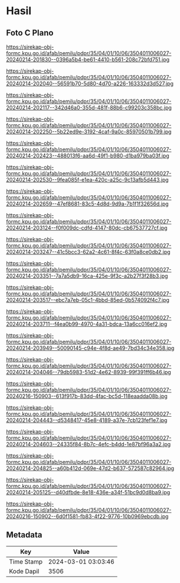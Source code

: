 # Hasil

## Foto C Plano

https://sirekap-obj-formc.kpu.go.id/afab/pemilu/pdpr/35/04/01/10/06/3504011006027-20240214-201830--0396a5b4-be61-4410-b561-208c72bfd751.jpg

https://sirekap-obj-formc.kpu.go.id/afab/pemilu/pdpr/35/04/01/10/06/3504011006027-20240214-202040--56591b70-5d80-4d70-a226-163332d3d527.jpg

https://sirekap-obj-formc.kpu.go.id/afab/pemilu/pdpr/35/04/01/10/06/3504011006027-20240214-202117--342d46a0-355d-481f-88b6-c99203c358bc.jpg

https://sirekap-obj-formc.kpu.go.id/afab/pemilu/pdpr/35/04/01/10/06/3504011006027-20240214-202250--5b22ed9e-3192-4caf-9a0c-85970501b799.jpg

https://sirekap-obj-formc.kpu.go.id/afab/pemilu/pdpr/35/04/01/10/06/3504011006027-20240214-202423--488013f6-aa6d-49f1-b980-d1ba979ba03f.jpg

https://sirekap-obj-formc.kpu.go.id/afab/pemilu/pdpr/35/04/01/10/06/3504011006027-20240214-202530--9fea085f-e1ea-420c-a25c-9c13afb5d443.jpg

https://sirekap-obj-formc.kpu.go.id/afab/pemilu/pdpr/35/04/01/10/06/3504011006027-20240214-202659--47ef8681-83c5-4d8d-9d9a-7b1f1f32656d.jpg

https://sirekap-obj-formc.kpu.go.id/afab/pemilu/pdpr/35/04/01/10/06/3504011006027-20240214-203124--f0f009dc-cdfd-4147-80dc-cb67537727cf.jpg

https://sirekap-obj-formc.kpu.go.id/afab/pemilu/pdpr/35/04/01/10/06/3504011006027-20240214-203247--41c5bcc3-62a2-4c61-8f4c-63f0a8ce0db2.jpg

https://sirekap-obj-formc.kpu.go.id/afab/pemilu/pdpr/35/04/01/10/06/3504011006027-20240214-203351--7a7a5db9-16ca-425e-9f3c-a2b27f3f28b3.jpg

https://sirekap-obj-formc.kpu.go.id/afab/pemilu/pdpr/35/04/01/10/06/3504011006027-20240214-203517--ebc7a7eb-05c1-4bbd-85ed-0b574092f4c7.jpg

https://sirekap-obj-formc.kpu.go.id/afab/pemilu/pdpr/35/04/01/10/06/3504011006027-20240214-203711--f4ea0b99-4970-4a31-bdca-13a6cc016ef2.jpg

https://sirekap-obj-formc.kpu.go.id/afab/pemilu/pdpr/35/04/01/10/06/3504011006027-20240214-203949--50090145-c94e-4f8d-ae49-7bd34c34e358.jpg

https://sirekap-obj-formc.kpu.go.id/afab/pemilu/pdpr/35/04/01/10/06/3504011006027-20240214-204046--79db5983-51d2-4e62-8939-99f391ff6b46.jpg

https://sirekap-obj-formc.kpu.go.id/afab/pemilu/pdpr/35/04/01/10/06/3504011006027-20240216-150903--613f917b-83dd-4fac-bc5d-118eaadda08b.jpg

https://sirekap-obj-formc.kpu.go.id/afab/pemilu/pdpr/35/04/01/10/06/3504011006027-20240214-204443--d5348417-45e8-4189-a37e-7cb123fef1e7.jpg

https://sirekap-obj-formc.kpu.go.id/afab/pemilu/pdpr/35/04/01/10/06/3504011006027-20240214-204603--24335f84-8b7c-4efc-b4dd-1e87bf96a3a2.jpg

https://sirekap-obj-formc.kpu.go.id/afab/pemilu/pdpr/35/04/01/10/06/3504011006027-20240214-204825--a60b412d-069e-47d2-b637-572587c82964.jpg

https://sirekap-obj-formc.kpu.go.id/afab/pemilu/pdpr/35/04/01/10/06/3504011006027-20240214-205125--d40dfbde-8e18-436e-a34f-51bc9d0d8ba9.jpg

https://sirekap-obj-formc.kpu.go.id/afab/pemilu/pdpr/35/04/01/10/06/3504011006027-20240216-150902--6d0f1581-fb83-4f22-9776-10b0969ebcdb.jpg


## Metadata

| Key        | Value               |
| ---------- | ------------------- |
| Time Stamp | 2024-03-01 03:03:46 |
| Kode Dapil | 3506                |



